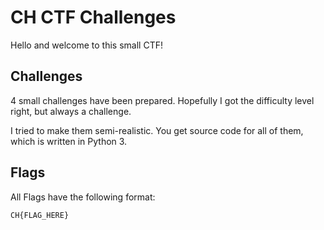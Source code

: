 # CH CTF Challenges

Hello and welcome to this small CTF!

## Challenges

4 small challenges have been prepared. Hopefully I got the difficulty level
right, but always a challenge.

I tried to make them semi-realistic. You get source code for all of them, which
is written in Python 3.

## Flags

All Flags have the following format:

`CH{FLAG_HERE}`

